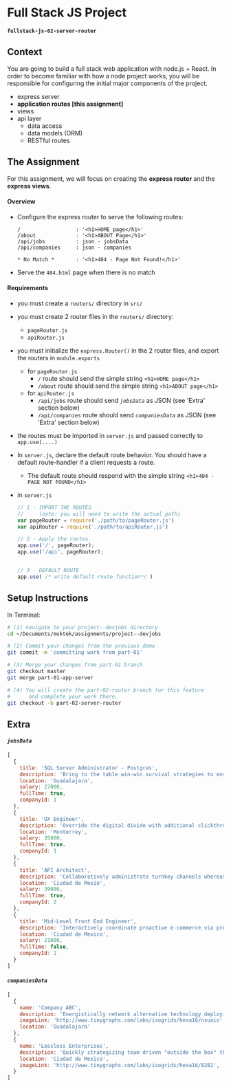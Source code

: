 # Full Stack JS Project
**`fullstack-js-02-server-router`**


## Context
You are going to build a full stack web application with node.js + React. In order to become familiar with how a node project works, you will be responsible for configuring the  initial major components of the project.  

- express server
- **application routes [this assignment]**
- views
- api layer
  - data access
  - data models (ORM)
  - RESTful routes


## The Assignment
For this assignment, we will focus on creating the **express router** and the **express views**.

#### Overview

- Configure the express router to serve the following routes:
  ```
  /                  : '<h1>HOME page</h1>'
  /about             : '<h1>ABOUT Page</h1>'
  /api/jobs          : json - jobsData
  /api/companies     : json - companies

  * No Match *       : '<h1>404 - Page Not Found!</h1>'
  ```

- Serve the `404.html` page when there is no match

#### Requirements

- you must create a `routers/` directory in `src/`

- you must create 2 router files in the `routers/` directory:
  - `pageRouter.js`
  - `apiRouter.js`

- you must initialize the `express.Router()` in the 2 router files, and export the routers in `module.exports`
  - for `pageRouter.js`
    - `/` route should send the simple string `<h1>HOME page</h1>`
    - `/about` route should send the simple string `<h1>ABOUT page</h1>`
  - for `apiRouter.js`
    - `/api/jobs` route should send _`jobsData`_ as JSON (see 'Extra' section below)
    - `/api/companies` route should send _`companiesData`_ as JSON (see 'Extra' section below)

- the routes must be imported in `server.js` and passed correctly to `app.use(....)`

- In `server.js`, declare the default route behavior. You should have a default route-handler if a client requests a route.
  - The default route should respond with the simple string `<h1>404 - PAGE NOT FOUND</h1>`

- in `server.js`
  ```js
  // 1 - IMPORT THE ROUTES
  //     (note: you will need to write the actual path)
  var pageRouter = require('./path/to/pageRouter.js')
  var apiRouter = require('./path/to/apiRouter.js')

  // 2 - Apply the routes
  app.use('/', pageRouter);
  app.use('/api', pageRouter);


  // 3 - DEFAULT ROUTE
  app.use( /* write default route function*/ )
  ```


## Setup Instructions

In Terminal:

```sh
# (1) navigate to your project--devjobs directory
cd ~/Documents/muktek/assignments/project--devjobs

# (2) Commit your changes from the previous demo
git commit -m 'committing work from part-01'

# (3) Merge your changes from part-01 branch
git checkout master
git merge part-01-app-server

# (4) You will create the part-02-router branch for this feature
#      and complete your work there.      
git checkout -b part-02-server-router


```

## Extra

#### _`jobsData`_

```js
[
  {
    title: 'SQL Server Administrator - Postgres',
    description: 'Bring to the table win-win survival strategies to ensure proactive domination. User generated content in real-time will have multiple touchpoints for offshoring.',
    location: 'Guadalajara',
    salary: 27000,
    fullTime: true,
    companyId: 1
  },
  {
    title: 'UX Engineer',
    description: 'Override the digital divide with additional clickthroughs from DevOps. Leverage agile frameworks to provide a robust synopsis for high level overviews.',
    location: 'Monterrey',
    salary: 35000,
    fullTime: true,
    companyId: 1
  },
  {
    title: 'API Architect',
    description: 'Collaboratively administrate turnkey channels whereas virtual e-tailers. Objectively seize scalable metrics whereas proactive e-services.',
    location: 'Ciudad de Mexio',
    salary: 39000,
    fullTime: true,
    companyId: 2
  },
  {
    title: 'Mid-Level Front End Engineer',
    description: 'Interactively coordinate proactive e-commerce via process-centric "outside the box" thinking. Completely pursue scalable customer service through sustainable potentialities.',
    location: 'Ciudad de Mexico',
    salary: 21000,
    fullTime: false,
    companyId: 2
  }
]
```

#### _`companiesData`_
```js
[
  {
    name: 'Company ABC',
    description: 'Energistically network alternative technology deploying impactful partnerships.',
    imageLink: 'http://www.tinygraphs.com/labs/isogrids/hexa16/nsuaio',
    location: 'Guadalajara'
  },
  {
    name: 'Lossless Enterprises',
    description: 'Quickly strategizing team driven "outside the box" thinking.',
    location: 'Ciudad de Mexico',
    imageLink: 'http://www.tinygraphs.com/labs/isogrids/hexa16/8282',
  }
]
```
